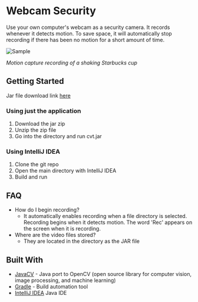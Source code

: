 # Webcam Security
Use your own computer's webcam as a security camera. It records whenever it detects motion.
To save space, it will automatically stop recording if there has been no motion for a short amount of time.

![Sample](https://i.imgur.com/jdcPnqa.png)

*Motion capture recording of a shaking Starbucks cup*

## Getting Started
Jar file download link [here](http://www.mediafire.com/file/10dwul92oy22jgb/WebcamSecurity-1.0-SNAPSHOT.jar)

### Using just the application
1. Download the jar zip
2. Unzip the zip file
3. Go into the directory and run cvt.jar

### Using IntelliJ IDEA
1. Clone the git repo
2. Open the main directory with IntelliJ IDEA
3. Build and run

## FAQ
- How do I begin recording?
    - It automatically enables recording when a file directory is selected. Recording begins when it detects motion. The word 'Rec' appears on the screen when it is recording.
- Where are the video files stored?
    - They are located in the directory as the JAR file

## Built With
* [JavaCV](https://github.com/bytedeco/javacv) - Java port to OpenCV (open source library for computer vision, image processing, and machine learning)
* [Gradle](https://gradle.org) - Build automation tool
* [IntelliJ IDEA](https://www.jetbrains.com/idea/) Java IDE
